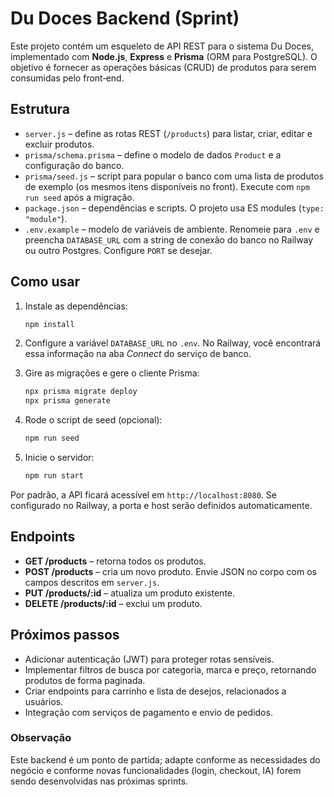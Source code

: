 # Du Doces Backend (Sprint)

Este projeto contém um esqueleto de API REST para o sistema Du Doces, implementado com **Node.js**, **Express** e **Prisma** (ORM para PostgreSQL). O objetivo é fornecer as operações básicas (CRUD) de produtos para serem consumidas pelo front‑end.

## Estrutura

* `server.js` – define as rotas REST (`/products`) para listar, criar, editar e excluir produtos.
* `prisma/schema.prisma` – define o modelo de dados `Product` e a configuração do banco.
* `prisma/seed.js` – script para popular o banco com uma lista de produtos de exemplo (os mesmos itens disponíveis no front). Execute com `npm run seed` após a migração.
* `package.json` – dependências e scripts. O projeto usa ES modules (`type: "module"`).
* `.env.example` – modelo de variáveis de ambiente. Renomeie para `.env` e preencha `DATABASE_URL` com a string de conexão do banco no Railway ou outro Postgres. Configure `PORT` se desejar.

## Como usar

1. Instale as dependências:

   ```bash
   npm install
   ```

2. Configure a variável `DATABASE_URL` no `.env`. No Railway, você encontrará essa informação na aba *Connect* do serviço de banco.

3. Gire as migrações e gere o cliente Prisma:

   ```bash
   npx prisma migrate deploy
   npx prisma generate
   ```

4. Rode o script de seed (opcional):

   ```bash
   npm run seed
   ```

5. Inicie o servidor:

   ```bash
   npm run start
   ```

Por padrão, a API ficará acessível em `http://localhost:8080`. Se configurado no Railway, a porta e host serão definidos automaticamente.

## Endpoints

* **GET /products** – retorna todos os produtos.
* **POST /products** – cria um novo produto. Envie JSON no corpo com os campos descritos em `server.js`.
* **PUT /products/:id** – atualiza um produto existente.
* **DELETE /products/:id** – exclui um produto.

## Próximos passos

* Adicionar autenticação (JWT) para proteger rotas sensíveis.
* Implementar filtros de busca por categoria, marca e preço, retornando produtos de forma paginada.
* Criar endpoints para carrinho e lista de desejos, relacionados a usuários.
* Integração com serviços de pagamento e envio de pedidos.

### Observação

Este backend é um ponto de partida; adapte conforme as necessidades do negócio e conforme novas funcionalidades (login, checkout, IA) forem sendo desenvolvidas nas próximas sprints.